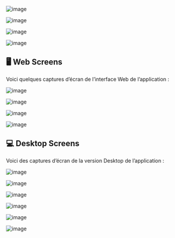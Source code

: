 ![image](https://github.com/user-attachments/assets/d3f57ae1-dfd2-4185-a4c4-ba28afd5254e)

![image](https://github.com/user-attachments/assets/af0ac212-84e9-42a2-acd2-23462a272346)

![image](https://github.com/user-attachments/assets/6055ac3c-d96b-404c-af54-5d1e1e39a983)

![image](https://github.com/user-attachments/assets/14e37407-73b3-4815-8455-d97abeec90f4)

## 🖥️ Web Screens

Voici quelques captures d’écran de l’interface Web de l’application :

![image](https://github.com/user-attachments/assets/cb4cb68d-449d-42f8-b395-57ba0686ad87)

![image](https://github.com/user-attachments/assets/7b675eb1-230e-4498-99af-ef7710eff50a)


![image](https://github.com/user-attachments/assets/b2e0bcc4-091e-4ae5-be72-34e8a999e577)

![image](https://github.com/user-attachments/assets/482efc27-8a32-4922-b8b2-917c634de12f)

## 💻 Desktop Screens

Voici des captures d’écran de la version Desktop de l’application :

![image](https://github.com/user-attachments/assets/917d1511-aa68-4f1e-be80-e965e24b171d)

![image](https://github.com/user-attachments/assets/0615f940-b752-4a40-a338-03e427dc9e8e)

![image](https://github.com/user-attachments/assets/2373ba7a-326b-46cd-8d22-b237bb1e1d0f)

![image](https://github.com/user-attachments/assets/32997b53-dd5a-4cd9-9216-29ad3f446a4a)

![image](https://github.com/user-attachments/assets/13bf7df8-9249-46f9-a19f-4942e3e16d4a)

![image](https://github.com/user-attachments/assets/fc606bb3-26be-4f19-87e0-3c29cdf39291)
